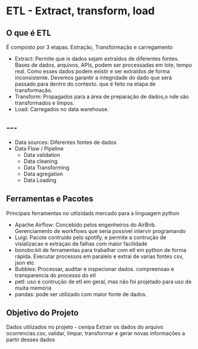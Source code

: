 # ETL - Extract, transform, load

## O que é ETL

É composto por 3 etapas. Extração, Transformação e carregamento

- Extract: Permite que is dados sejam extraídos de diferentes fontes. Bases de dados, arquivos, APIs, podem ser processadas em lote, tempo real. Como esses dados podem existir e ser extraídos de forma inconsistente. Devemos garantir a integridade do dado que será passado para dentro do contexto. que é feito na etapa de transformação.
- Transform: Propagados para a área de preparação de dados,o nde são transformados e limpos.
- Load: Carregados no data warehouse. 

## ---

- Data sources: Diferentes fontes de dados
- Data Flow / Pipeline
  - Data validation
  - Data cleaning
  - Data Transforming
  - Data agregation
  - Data Loading

## Ferramentas e Pacotes

Principais ferramentas no utlizidads mercado para a linguagem python

- Apache Airflow: Concebido pelos engenheiros do AirBnb. Gerenciamento de workflows que seria possível intervir programando
- Luigi: Pacote contruido pelo spotify, e permite a contrução de visializacao e extraçao de falhas com maior facilidade
- bonobo:kit de ferramentas para trabalhar com etl em python de forma rápida. Executar processos em paralelo e extrai de varias fontes csv, json etc
- Bubbles: Processar, auditar e inspecionar dados. compreensao e transparencia do processo do etl
- petl: uso e contrução de etl em geral, mas não foi projetado para uso de muita memória
- pandas: pode ser utilizado com maior fonte de dados.



## Objetivo do Projeto
Dados utilizados no projeto - cenipa
Extrair os dados do arquivo ocorrencias.csv, validar, limpar, transformar e gerar novas informações a partir desses dados
